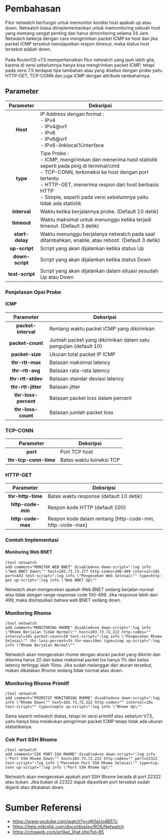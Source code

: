 # Pembahasan
Fitur netwatch berfungsi untuk memonitor kondisi host apakah up atau down. Netwatch biasa diimplementasikan untuk memonitoring sebuah host yang memang sangat penting dan harus dimonitoring selama 24 Jam. Netwatch bekerja dengan cara mengirimkan packet ICMP ke host dan jika packet ICMP tersebut mendapatkan respon timeout, maka status host tersebut adalah down. 
<br>
<br>
Pada RouterOS v7.5 memperkenalkan fitur netwatch yang jauh lebih gila, karena di versi sebelumnya hanya bisa mengirimkan packet ICMP, tetapi pada versi 7.5 terdapat tipe tambahan atau yang disebut dengan probe yaitu HTTP-GET, TCP-CONN dan juga ICMP dengan attribute tambahannya. 

## Parameter
|    Parameter    | Deksripsi                                                                                                                                                                                                                                                                             |
|:---------------:|---------------------------------------------------------------------------------------------------------------------------------------------------------------------------------------------------------------------------------------------------------------------------------------|
|     **Host**    | IP Address dengan format : <br>- IPv4<br>- IPv4@vrf<br>- IPv6<br>- IPv6@vrf<br>- IPv6-linklocal%interface                                                                                                                                                                             |
|     **type**    | Tipe Probe :<br>- ICMP, mengirimkan dan menerima hasil statistik seperti pada ping di terminal/cmd<br>- TCP-CONN, terkoneksi ke host dengan port tertentu<br>- HTTP-GET, menerima respon dari host berbasis HTTP<br>- Simple, seperti pada versi sebelumnya yaitu tidak ada statistik |
|   **interval**  | Waktu ketika berjalannya probe. (Default 10 detik)                                                                                                                                                                                                                                    |
|   **timeout**   | Waktu maksimal untuk menunggu ketika terjadi timeout. (Default 3 detik)                                                                                                                                                                                                               |
| **start-delay** | Waktu menunggu berjalanya netwatch pada saat ditambahkan, enable, atau reboot. (Default 3 detik)                                                                                                                                                                                      |
|  **up-script**  | Script yang akan dijalankan ketika status Up                                                                                                                                                                                                                                          |
| **down-script** | Script yang akan dijalankan ketika status Down                                                                                                                                                                                                                                        |
| **test-script** | Script yang akan dijalankan dalam situasi sesudah Up atau Down                                                                                                                                                                                                                        |

### Penjelasan Opsi Probe
#### ICMP 
|       Parameter      | Deksripsi                                                       |
|:--------------------:|-----------------------------------------------------------------|
| **packet-interval**  | Rentang waktu packet ICMP yang dikirimkan                       |
| **packet-count**     | Jumlah packet yang dikirimkan dalam satu pengujian (default 10) |
| **packet-size**      | Ukuran total packet IP ICMP                                     |
| **thr-rtt-max**      | Batasan maksimal latency                                        |
| **thr-rtt-avg**      | Batasan rata-rata latency                                       |
| **thr-rtt-stdev**    | Batasan standar deviasi latency                                 |
| **thr-rtt-jitter**   | Batasan jitter                                                  |
| **thr-loss-percent** | Batasan packet loss dalam percent                               |
| **thr-loss-count**   | Batasan jumlah packet loss                                      |

### TCP-CONN
|       Parameter       | Deksripsi                   |
|:---------------------:|-----------------------------|
| **port**              | Port TCP host               |
| **thr-tcp-conn-time** | Batas waktu koneksi TCP     |

### HTTP-GET
|     Parameter     | Deksripsi                                                 |
|:-----------------:|-----------------------------------------------------------|
| **thr-http-time** | Batas waktu response (default 10 detik)                   |
| **http-code-min** | Respon kode HTTP (default 100)                            |
| **http-code-max** | Respon kode dalam rentang [http-code-min, http-code-max]  |

### Contoh Implementasi
#### Monitoring Web BNET
```rsc
/tool netwatch
add comment="MONITOR WEB BNET" disabled=no down-script=":log info \"Web BNET Down\"" host=103.73.73.177 http-codes=100-499 interval=10s port=443 test-script=":log info \"Pengecekan Web Selesai\"" type=http-get up-script=":log info \"Web BNET Up\""
```
Netwatch akan mengecekan apakah Web BNET sedang berjalan normal atau tidak dengan range response code 100-499. Jika response lebih dari 499, maka disimpulkan bahwa web BNET sedang down.

### Monitoring Rhome
```rsc
/tool netwatch
add comment="MONITORING RHOME" disabled=no down-script=":log info \"Rhome Berjalan Tidak Normal\"" host=103.73.72.222 http-codes="" interval=10s packet-count=20 test-script=":log info \"Pengecekan Rhome Selesai\"" thr-loss-percent=1% thr-max=10ms type=icmp up-script=":log info \"Rhome Berjalan Normal\""
```
Netwatch akan mengecekan rhome dengan aturan packet yang dikirim dan diterima harus 20 dan batas maksimal packet los hanya 1% dan batas latency tertinggi ialah 10ms. Jika sudah melanggar dari aturan tersebut, makan dikatakan Rhome sedang tidak normal atau down.

### Monitoring Rhome Primitf
```rsc
/tool netwatch
add comment="PRIMITIF MONITORING RHOME" disabled=no down-script=":log info \"Rhome Down\"" host=103.73.72.222 http-codes="" interval=10s test-script="" type=simple up-script=":log info \"Rhome Up\""
```
Sama seperti netwatch diatas, tetapi ini versi primitif atau sebelum V7.5, yaitu hanya bisa melakukan pengiriman packet ICMP tetapi tidak ada ukuran statistikanya.

### Cek Port SSH Rhome
```
/tool netwatch
add comment="CEK PORT SSH RHOME" disabled=no down-script=":log info \"Port SSH Rhome Down\"" host=103.73.72.222 http-codes="" port=22322 test-script=":log info \"Pencekan Port SSH Rhome Selesai\"" type=tcp-conn up-script=":log info \"Port SSH Rhome Up\""
```
Netwatch akan mengecekan apakah port SSH Rhome berada di port 22322 atau bukan. Jika bukan di 22322 dapat dipastikan port tersebut sudah diganti atau dikatakan down.



# Sumber Referensi
- https://www.youtube.com/watch?v=qK0aUo4B5Tc
- https://help.mikrotik.com/docs/display/ROS/Netwatch
- https://citraweb.com/artikel_lihat.php?id=85
